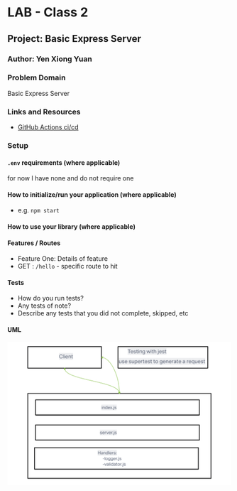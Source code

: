 # LAB - Class 2

## Project: Basic Express Server

### Author: Yen Xiong Yuan

### Problem Domain

Basic Express Server

### Links and Resources

- [GitHub Actions ci/cd](https://github.com/yenxiongyuan/basic-express-server/actions)



### Setup

#### `.env` requirements (where applicable)

for now I have none and do not require one


#### How to initialize/run your application (where applicable)

- e.g. `npm start`

#### How to use your library (where applicable)

#### Features / Routes

- Feature One: Details of feature
- GET : `/hello` - specific route to hit

#### Tests

- How do you run tests?
- Any tests of note?
- Describe any tests that you did not complete, skipped, etc

#### UML

![lab 2 whiteboard](./assets/lab-2.png)
